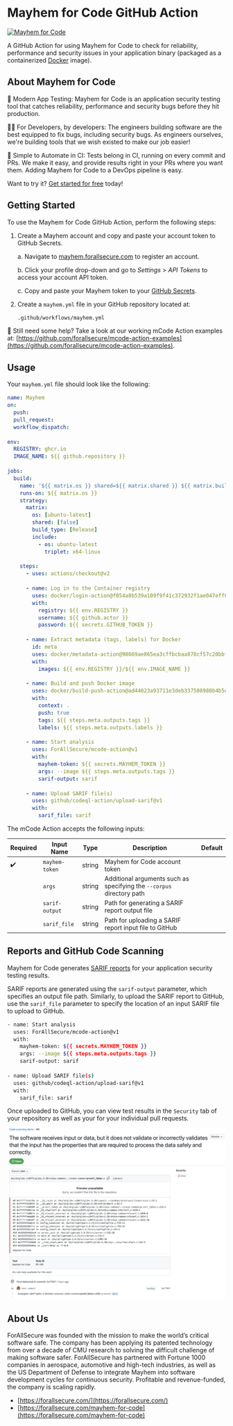 # Mayhem for Code GitHub Action

[![Mayhem for Code](https://drive.google.com/uc?export=view&id=1JXEbfCDMMwwnDaOgs5-XlPWQwZR93fv4)](http://mayhem.forallsecure.com/)

A GitHub Action for using Mayhem for Code to check for reliability, performance and security issues in your application binary (packaged as a containerized [Docker](https://docs.docker.com/get-started/overview/) image).

## About Mayhem for Code

🧪 Modern App Testing: Mayhem for Code is an application security testing tool that catches reliability, performance and security bugs before they hit production.

🧑‍💻 For Developers, by developers: The engineers building software are the best equipped to fix bugs, including security bugs. As engineers ourselves, we're building tools that we wish existed to make our job easier!

🤖 Simple to Automate in CI: Tests belong in CI, running on every commit and PRs. We make it easy, and provide results right in your PRs where you want them. Adding Mayhem for Code to a DevOps pipeline is easy.

Want to try it? [Get started for free](https://forallsecure.com/mayhem-free) today!

## Getting Started

To use the Mayhem for Code GitHub Action, perform the following steps:

1. Create a Mayhem account and copy and paste your account token to GitHub Secrets.

    a. Navigate to [mayhem.forallsecure.com](https://mayhem.forallsecure.com/) to register an account.

    b. Click your profile drop-down and go to *Settings* > *API Tokens* to access your account API token.

    c. Copy and paste your Mayhem token to your [GitHub Secrets](https://docs.github.com/en/actions/security-guides/encrypted-secrets#creating-encrypted-secrets-for-an-organization).

2. Create a `mayhem.yml` file in your GitHub repository located at:

    ```sh
    .github/workflows/mayhem.yml
    ```

🤔 Still need some help? Take a look at our working mCode Action examples at: [https://github.com/forallsecure/mcode-action-examples](https://github.com/forallsecure/mcode-action-examples).

## Usage

Your `mayhem.yml` file should look like the following:

```yaml
name: Mayhem
on:
  push:
  pull_request:
  workflow_dispatch:

env:
  REGISTRY: ghcr.io
  IMAGE_NAME: ${{ github.repository }}

jobs:
  build:
    name: '${{ matrix.os }} shared=${{ matrix.shared }} ${{ matrix.build_type }}'
    runs-on: ${{ matrix.os }}
    strategy:
      matrix:
        os: [ubuntu-latest]
        shared: [false]
        build_type: [Release]
        include:
          - os: ubuntu-latest
            triplet: x64-linux

    steps:
      - uses: actions/checkout@v2

      - name: Log in to the Container registry
        uses: docker/login-action@f054a8b539a109f9f41c372932f1ae047eff08c9
        with:
          registry: ${{ env.REGISTRY }}
          username: ${{ github.actor }}
          password: ${{ secrets.GITHUB_TOKEN }}

      - name: Extract metadata (tags, labels) for Docker
        id: meta
        uses: docker/metadata-action@98669ae865ea3cffbcbaa878cf57c20bbf1c6c38
        with:
          images: ${{ env.REGISTRY }}/${{ env.IMAGE_NAME }}

      - name: Build and push Docker image
        uses: docker/build-push-action@ad44023a93711e3deb337508980b4b5e9bcdc5dc
        with:
          context: .
          push: true
          tags: ${{ steps.meta.outputs.tags }}
          labels: ${{ steps.meta.outputs.labels }}

      - name: Start analysis
        uses: ForAllSecure/mcode-action@v1
        with:
          mayhem-token: ${{ secrets.MAYHEM_TOKEN }}
          args: --image ${{ steps.meta.outputs.tags }}
          sarif-output: sarif

      - name: Upload SARIF file(s)
        uses: github/codeql-action/upload-sarif@v1
        with:
          sarif_file: sarif
```

The mCode Action accepts the following inputs:

| Required | Input Name | Type | Description | Default
| --- | --- | --- | --- | ---
| ✔️ | `mayhem-token` | string | Mayhem for Code account token |
|   | `args` | string | Additional arguments such as specifying the `--corpus` directory path |
|   | `sarif-output` | string | Path for generating a SARIF report output file |
|   | `sarif_file` | string | Path for uploading a SARIF report input file to GitHub |

## Reports and GitHub Code Scanning

Mayhem for Code generates [SARIF reports](https://sarifweb.azurewebsites.net/#:~:text=The%20Static%20Analysis%20Results%20Interchange,approved%20as%20an%20OASIS%20standard.) for your application security testing results.

SARIF reports are generated using the `sarif-output` parameter, which specifies an output file path. Similarly, to upload the SARIF report to GitHub, use the `sarif_file` parameter to specify the location of an input SARIF file to upload to GitHub.

```sh
- name: Start analysis
  uses: ForAllSecure/mcode-action@v1
  with:
    mayhem-token: ${{ secrets.MAYHEM_TOKEN }}
    args: --image ${{ steps.meta.outputs.tags }}
    sarif-output: sarif

- name: Upload SARIF file(s)
  uses: github/codeql-action/upload-sarif@v1
  with:
    sarif_file: sarif
```

Once uploaded to GitHub, you can view test results in the `Security` tab of your repository as well as your for your individual pull requests.

![code-scanning-alert](code-scanning-alert.png)

## About Us

ForAllSecure was founded with the mission to make the world’s critical software safe. The company has been applying its patented technology from over a decade of CMU research to solving the difficult challenge of making software safer. ForAllSecure has partnered with Fortune 1000 companies in aerospace, automotive and high-tech industries, as well as the US Department of Defense to integrate Mayhem into software development cycles for continuous security. Profitable and revenue-funded, the company is scaling rapidly.

* [https://forallsecure.com/](https://forallsecure.com/)
* [https://forallsecure.com/mayhem-for-code](https://forallsecure.com/mayhem-for-code)
